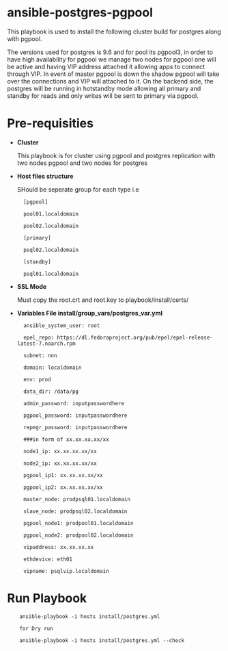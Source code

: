 # ansible-postgres-pgpool
This playbook is used to install the following cluster build for postgres along with pgpool. 

The versions used for postgres is 9.6 and for pool its pgpool3, in order to have high availability for pgpool we manage two nodes for pgpool one will be active and having VIP address attached it allowing apps to connect through VIP. In event of master pgpool is down the shadow pgpool will take over the connections and VIP will attached to it. On the backend side, the postgres will be running in hotstandby mode allowing all primary and standby for reads and only writes will be sent to primary via pgpool.

# Pre-requisities

- **Cluster**

    This playbook is for cluster using pgpool and postgres replication with two nodes pgpool and two nodes for postgres
    
- **Host files structure**

    SHould be seperate group for each type i.e
        
        [pgpool]
        
        pool01.localdomain
        
        pool02.localdomain
        
        [primary]
        
        psql02.localdomain
        
        [standby]
        
        psql01.localdomain
- **SSL Mode**
    
    Must copy the root.crt and root.key to playbook/install/certs/
    
- **Variables File install/group_vars/postgres_var.yml**

        ansible_system_user: root
       
        epel_repo: https://dl.fedoraproject.org/pub/epel/epel-release-latest-7.noarch.rpm
        
        subnet: nnn 
        
        domain: localdomain
        
        env: prod
        
        data_dir: /data/pg
        
        admin_password: inputpasswordhere
        
        pgpool_password: inputpasswordhere
        
        repmgr_password: inputpasswordhere
        
        ###in form of xx.xx.xx.xx/xx
        
        node1_ip: xx.xx.xx.xx/xx
        
        node2_ip: xx.xx.xx.xx/xx
        
        pgpool_ip1: xx.xx.xx.xx/xx
        
        pgpool_ip2: xx.xx.xx.xx/xx
        
        master_node: prodpsql01.localdomain
        
        slave_node: prodpsql02.localdomain
        
        pgpool_node1: prodpool01.localdomain
        
        pgpool_node2: prodpool02.localdomain
        
        vipaddress: xx.xx.xx.xx
        
        ethdevice: eth01
        
        vipname: psqlvip.localdomain

# Run Playbook
        ansible-playbook -i hosts install/postgres.yml
        
        for Dry run
        
        ansible-playbook -i hosts install/postgres.yml --check
